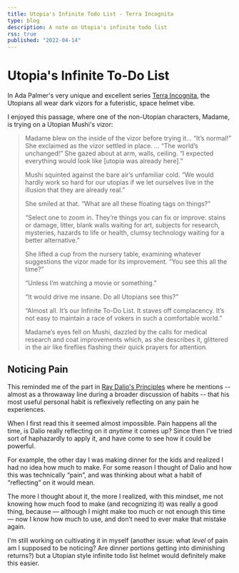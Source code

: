 ```yaml
---
title: Utopia's Infinite Todo List - Terra Incognita
type: blog
description: A note on Utopia's infinite todo list
rss: true
published: "2022-04-14"
---
```


# Utopia's Infinite To-Do List
In Ada Palmer's very unique and excellent series [Terra
Incognita](https://www.amazon.com/dp/B074CGL8QR), the Utopians all wear dark
vizors for a futeristic, space helmet vibe.

I enjoyed this passage, where one of the non-Utopian characters, Madame, is
trying on a Utopian Mushi's vizor:

> Madame blew on the inside of the vizor before trying it... “It’s normal!” She
exclaimed as the vizor settled in place. ... “The world’s unchanged!” She gazed
about at arm, walls, ceiling. “I expected everything would look like [utopia
was already here].”
>
> Mushi squinted against the bare air’s unfamiliar cold. “We would hardly work so
hard for our utopias if we let ourselves live in the illusion that they are
already real.”
> 
> She smiled at that. “What are all these floating tags on things?”
> 
> “Select one to zoom in. They’re things you can fix or improve: stains or
damage, litter, blank walls waiting for art, subjects for research, mysteries,
hazards to life or health, clumsy technology waiting for a better alternative.”
> 
> She lifted a cup from the nursery table, examining whatever suggestions the
vizor made for its improvement. “You see this all the time?”
> 
> “Unless I’m watching a movie or something.”
> 
> “It would drive me insane. Do all Utopians see this?”
> 
> “Almost all. It’s our Infinite To-Do List. It staves off complacency. It’s not
> easy to maintain a race of vokers in such a comfortable world.”
> 
> Madame’s eyes fell on Mushi, dazzled by the calls for medical research and coat
improvements which, as she describes it, glittered in the air like fireflies
flashing their quick prayers for attention.

## Noticing Pain
This reminded me of the part in [Ray Dalio's Principles](principles) where he
mentions -- almost as a throwaway line during a broader discussion of habits --
that his most useful personal habit is reflexively reflecting on any pain he
experiences.

When I first read this it seemed almost impossible. Pain happens all the time,
is Dalio really reflecting on it *anytime* it comes up? Since then I’ve tried
sort of haphazardly to apply it, and have come to see how it could be powerful.

For example, the other day I was making dinner for the kids and realized I had
no idea how much to make. For some reason I thought of Dalio and how this was
technically “pain”, and was thinking about what a habit of “reflecting” on it
would mean.

The more I thought about it, the more I realized, with this mindset, me not
knowing how much food to make (and recognizing it) was really a good thing,
because — although I might make too much or not enough this time — now I know
how much to use, and don’t need to ever make that mistake again.

I'm still working on cultivating it in myself (another issue: what *level* of
pain am I supposed to be noticing? Are dinner portions getting into diminishing
returns?) but a Utopian style infinite todo list helmet would definitely make
this easier.
